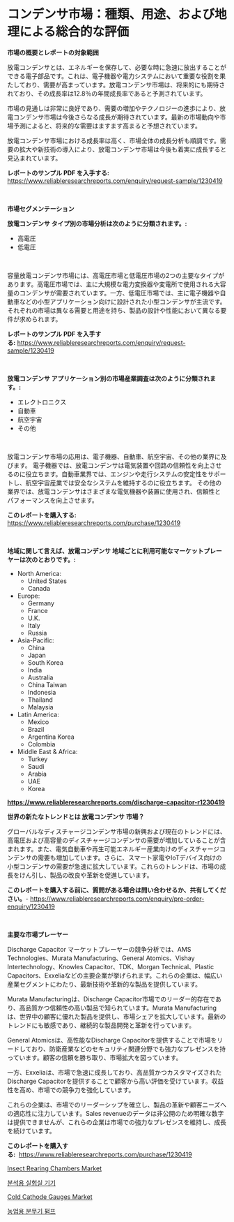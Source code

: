 <p><h1>コンデンサ市場：種類、用途、および地理による総合的な評価</h1></p><p><strong>市場の概要とレポートの対象範囲</strong></p>
<p><p>放電コンデンサとは、エネルギーを保存して、必要な時に急速に放出することができる電子部品です。これは、電子機器や電力システムにおいて重要な役割を果たしており、需要が高まっています。放電コンデンサ市場は、将来的にも期待されており、その成長率は12.8％の年間成長率であると予測されています。</p><p>市場の見通しは非常に良好であり、需要の増加やテクノロジーの進歩により、放電コンデンサ市場は今後さらなる成長が期待されています。最新の市場動向や市場予測によると、将来的な需要はますます高まると予想されています。</p><p>放電コンデンサ市場における成長率は高く、市場全体の成長分析も順調です。需要の拡大や新技術の導入により、放電コンデンサ市場は今後も着実に成長すると見込まれています。</p></p>
<p><strong>レポートのサンプル PDF を入手する:</strong> <a href="https://www.reliableresearchreports.com/enquiry/request-sample/1230419">https://www.reliableresearchreports.com/enquiry/request-sample/1230419</a></p>
<p>&nbsp;</p>
<p><strong>市場セグメンテーション</strong></p>
<p><strong>放電コンデンサ タイプ別の市場分析は次のように分類されます。:</strong></p>
<p><ul><li>高電圧</li><li>低電圧</li></ul></p>
<p>&nbsp;</p>
<p><p>容量放電コンデンサ市場には、高電圧市場と低電圧市場の2つの主要なタイプがあります。高電圧市場では、主に大規模な電力変換器や変電所で使用される大容量のコンデンサが需要されています。一方、低電圧市場では、主に電子機器や自動車などの小型アプリケーション向けに設計された小型コンデンサが主流です。それぞれの市場は異なる需要と用途を持ち、製品の設計や性能において異なる要件が求められます。</p></p>
<p><strong>レポートのサンプル PDF を入手する:</strong>&nbsp;<a href="https://www.reliableresearchreports.com/enquiry/request-sample/1230419">https://www.reliableresearchreports.com/enquiry/request-sample/1230419</a></p>
<p>&nbsp;</p>
<p><strong> 放電コンデンサ アプリケーション別の市場産業調査は次のように分類されます。:</strong></p>
<p><ul><li>エレクトロニクス</li><li>自動車</li><li>航空宇宙</li><li>その他</li></ul></p>
<p>&nbsp;</p>
<p><p>放電コンデンサ市場の応用は、電子機器、自動車、航空宇宙、その他の業界に及びます。 電子機器では、放電コンデンサは電気装置や回路の信頼性を向上させるのに役立ちます。自動車業界では、エンジンや走行システムの安定性をサポートし、航空宇宙産業では安全なシステムを維持するのに役立ちます。 その他の業界では、放電コンデンサはさまざまな電気機器や装置に使用され、信頼性とパフォーマンスを向上させます。</p></p>
<p><strong>このレポートを購入する:</strong>&nbsp; <a href="https://www.reliableresearchreports.com/purchase/1230419">https://www.reliableresearchreports.com/purchase/1230419</a></p>
<p>&nbsp;</p>
<p><strong>地域に関して言えば、放電コンデンサ 地域ごとに利用可能なマーケットプレーヤーは次のとおりです。:</strong></p>
<p><ul>
    <li>
        North America:
        <ul>
            <li>United States</li>
            <li>Canada</li>
        </ul>
    </li>
    <li>
        Europe:
        <ul>
            <li>Germany</li>
            <li>France</li>
            <li>U.K.</li>
            <li>Italy</li>
            <li>Russia</li>
        </ul>
    </li>
    <li>
        Asia-Pacific:
        <ul>
            <li>China</li>
            <li>Japan</li>
            <li>South Korea</li>
            <li>India</li>
            <li>Australia</li>
            <li>China Taiwan</li>
            <li>Indonesia</li>
            <li>Thailand</li>
            <li>Malaysia</li>
        </ul>
    </li>
    <li>
        Latin America:
        <ul>
            <li>Mexico</li>
            <li>Brazil</li>
            <li>Argentina Korea</li>
            <li>Colombia</li>
        </ul>
    </li>
    <li>
        Middle East & Africa:
        <ul>
            <li>Turkey</li>
            <li>Saudi</li>
            <li>Arabia</li>
            <li>UAE</li>
            <li>Korea</li>
        </ul>
    </li>
    </ul></p>
<p><strong><a href="https://www.reliableresearchreports.com/discharge-capacitor-r1230419">https://www.reliableresearchreports.com/discharge-capacitor-r1230419</a></strong>&nbsp;</p>
<p><strong>世界の新たなトレンドとは 放電コンデンサ 市場？</strong></p>
<p><p>グローバルなディスチャージコンデンサ市場の新興および現在のトレンドには、高電圧および高容量のディスチャージコンデンサの需要が増加していることが含まれます。また、電気自動車や再生可能エネルギー産業向けのディスチャージコンデンサの需要も増加しています。さらに、スマート家電やIoTデバイス向けの小型コンデンサの需要が急速に拡大しています。これらのトレンドは、市場の成長をけん引し、製品の改良や革新を促進しています。</p></p>
<p><strong>このレポートを購入する前に、質問がある場合は問い合わせるか、共有してください。</strong>- <a href="https://www.reliableresearchreports.com/enquiry/pre-order-enquiry/1230419">https://www.reliableresearchreports.com/enquiry/pre-order-enquiry/1230419</a></p>
<p>&nbsp;</p>
<p><strong>主要な市場プレーヤー</strong></p>
<p><p>Discharge Capacitor マーケットプレーヤーの競争分析では、AMS Technologies、Murata Manufacturing、General Atomics、Vishay Intertechnology、Knowles Capacitor、TDK、Morgan Technical、Plastic Capacitors、Exxeliaなどの主要企業が挙げられます。これらの企業は、幅広い産業セグメントにわたり、最新技術や革新的な製品を提供しています。</p><p>Murata Manufacturingは、Discharge Capacitor市場でのリーダー的存在であり、高品質かつ信頼性の高い製品で知られています。Murata Manufacturingは、世界中の顧客に優れた製品を提供し、市場シェアを拡大しています。最新のトレンドにも敏感であり、継続的な製品開発と革新を行っています。</p><p>General Atomicsは、高性能なDischarge Capacitorを提供することで市場をリードしており、防衛産業などのセキュリティ関連分野でも強力なプレゼンスを持っています。顧客の信頼を勝ち取り、市場拡大を図っています。</p><p>一方、Exxeliaは、市場で急速に成長しており、高品質かつカスタマイズされたDischarge Capacitorを提供することで顧客から高い評価を受けています。収益性を高め、市場での競争力を強化しています。</p><p>これらの企業は、市場でのリーダーシップを確立し、製品の革新や顧客ニーズへの適応性に注力しています。Sales revenueのデータは非公開のため明確な数字は提供できませんが、これらの企業は市場での強力なプレゼンスを維持し、成長を続けています。</p></p>
<p><strong>このレポートを購入する:</strong>&nbsp;&nbsp;<a href="https://www.reliableresearchreports.com/purchase/1230419">https://www.reliableresearchreports.com/purchase/1230419</a></p>
<p><p><a href="https://github.com/Glendatilghmankmgz0rbhwpy/Market-Research-Report-List-2/blob/main/insect-rearing-chambers-market.md">Insect Rearing Chambers Market</a></p><p><a href="https://github.com/fernandotryO5lson96765/Market-Research-Report-List-1/blob/main/837418628646.md">분석용 실험실 기기</a></p><p><a href="https://github.com/dx0328/Market-Research-Report-List-2/blob/main/cold-cathode-gauges-market.md">Cold Cathode Gauges Market</a></p><p><a href="https://github.com/CliftonFisher9067/Market-Research-Report-List-1/blob/main/491445528645.md">농업용 분무기 펌프</a></p></p>